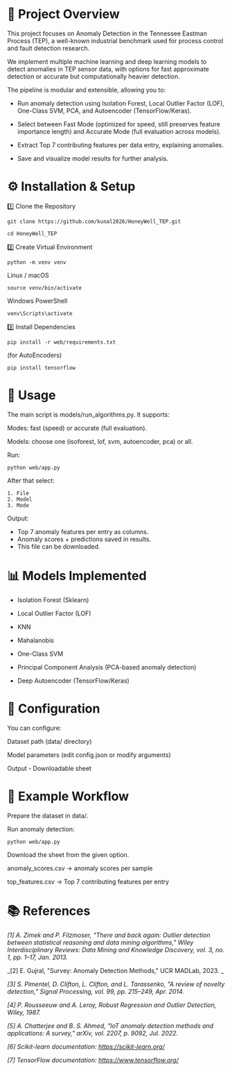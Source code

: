 # 📌 Project Overview
This project focuses on Anomaly Detection in the Tennessee Eastman Process (TEP), a well-known industrial benchmark used for process control and fault detection research.

We implement multiple machine learning and deep learning models to detect anomalies in TEP sensor data, with options for fast approximate detection or accurate but computationally heavier detection.

The pipeline is modular and extensible, allowing you to:

   - Run anomaly detection using Isolation Forest, Local Outlier Factor (LOF), One-Class SVM, PCA, and Autoencoder (TensorFlow/Keras).
    
   - Select between Fast Mode (optimized for speed, still preserves feature importance length) and Accurate Mode (full evaluation across models).
    
   - Extract Top 7 contributing features per data entry, explaining anomalies.
    
   - Save and visualize model results for further analysis.

# ⚙️ Installation & Setup
1️⃣ Clone the Repository
```
git clone https://github.com/kunal2026/HoneyWell_TEP.git
```
```
cd HoneyWell_TEP
```

2️⃣ Create Virtual Environment
```
python -m venv venv
```
Linux / macOS
```
source venv/bin/activate
```
Windows PowerShell
```
venv\Scripts\activate
```
3️⃣ Install Dependencies
```
pip install -r web/requirements.txt
```
(for AutoEncoders)
```
pip install tensorflow
```
# 🚀 Usage
The main script is models/run_algorithms.py.
It supports:

Modes: fast (speed) or accurate (full evaluation).

Models: choose one (isoforest, lof, svm, autoencoder, pca) or all.

Run:
```
python web/app.py
```

After that select:

    1. File
    2. Model
    3. Mode

    
Output:
   - Top 7 anomaly features per entry as columns.
   - Anomaly scores + predictions saved in results.
   - This file can be downloaded.

# 📊 Models Implemented
 - Isolation Forest (Sklearn)

 - Local Outlier Factor (LOF)

 - KNN

 - Mahalanobis

 - One-Class SVM

 - Principal Component Analysis (PCA-based anomaly detection)

 - Deep Autoencoder (TensorFlow/Keras)

# 🔧 Configuration
You can configure:

Dataset path (data/ directory)

Model parameters (edit config.json or modify arguments)

Output - Downloadable sheet

# 🧪 Example Workflow
Prepare the dataset in data/.

Run anomaly detection:
```
python web/app.py
```
Download the sheet from the given option.

anomaly_scores.csv → anomaly scores per sample

top_features.csv → Top 7 contributing features per entry


# 📚 References
_[1] A. Zimek and P. Filzmoser, "There and back again: Outlier detection between statistical reasoning and data mining algorithms," Wiley Interdisciplinary Reviews: Data Mining and Knowledge Discovery, vol. 3, no. 1, pp. 1–17, Jan. 2013._

_[2] E. Gujral, "Survey: Anomaly Detection Methods," UCR MADLab, 2023. _

_[3] S. Pimentel, D. Clifton, L. Clifton, and L. Tarassenko, "A review of novelty detection," Signal Processing, vol. 99, pp. 215–249, Apr. 2014._

_[4] P. Rousseeuw and A. Leroy, Robust Regression and Outlier Detection, Wiley, 1987._ 

_[5] A. Chatterjee and B. S. Ahmed, "IoT anomaly detection methods and applications: A survey," arXiv, vol. 2207, p. 9092, Jul. 2022._

_[6] Scikit-learn documentation: https://scikit-learn.org/_

_[7] TensorFlow documentation: https://www.tensorflow.org/_
